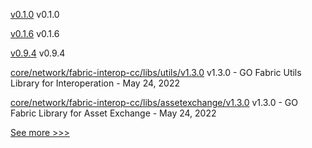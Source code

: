 
[v0.1.0](https://github.com/hyperledger/firefly-evmconnect/releases/tag/v0.1.0) v0.1.0

[v0.1.6](https://github.com/hyperledger/firefly-common/releases/tag/v0.1.6) v0.1.6

[v0.9.4](https://github.com/hyperledger/firefly-signer/releases/tag/v0.9.4) v0.9.4

[core/network/fabric-interop-cc/libs/utils/v1.3.0](https://github.com/hyperledger-labs/weaver-dlt-interoperability/releases/tag/core/network/fabric-interop-cc/libs/utils/v1.3.0) v1.3.0 - GO Fabric Utils Library for Interoperation - May 24, 2022

[core/network/fabric-interop-cc/libs/assetexchange/v1.3.0](https://github.com/hyperledger-labs/weaver-dlt-interoperability/releases/tag/core/network/fabric-interop-cc/libs/assetexchange/v1.3.0) v1.3.0 - GO Fabric Library for Asset Exchange - May 24, 2022


[See more >>>](https://start-here.hyperledger.org/releases)
